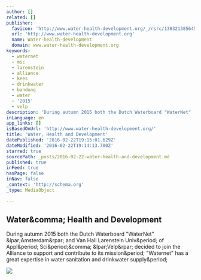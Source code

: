 ```yaml
---
author: []
related: []
publisher:
  favicon: 'http://www.water-health-development.org/_/rsrc/1383213856455/favicon.ico'
  url: 'http://www.water-health-development.org'
  name: Water-health-development
  domain: www.water-health-development.org
keywords:
  - waternet
  - msc
  - larenstein
  - alliance
  - kees
  - drinkwater
  - bandung
  - water
  - '2015'
  - velp
description: 'During autumn 2015 both the Dutch Waterboard "WaterNet" (Amsterdam) and Van Hall Larenstein Univ. of Appl. Sci., (Velp) decided to join the Alliance to support and contribute to its mission. "Waternet" has a great expertise in water sanitation and drinkwater supply.'
inLanguage: en
app_links: []
isBasedOnUrl: 'http://www.water-health-development.org/'
title: 'Water, Health and Development'
datePublished: '2016-02-22T19:15:01.629Z'
dateModified: '2016-02-22T19:14:13.700Z'
starred: true
sourcePath: _posts/2016-02-22-water-health-and-development.md
published: true
inFeed: true
hasPage: false
inNav: false
_context: 'http://schema.org'
_type: MediaObject

---
```

<article style=""><h1>Water&amp;comma; Health and Development</h1><p>During autumn 2015 both the Dutch Waterboard "WaterNet" &amp;lpar;Amsterdam&amp;rpar; and Van Hall Larenstein Univ&amp;period; of Appl&amp;period; Sci&amp;period;&amp;comma; &amp;lpar;Velp&amp;rpar; decided to join the Alliance to support and contribute to its mission&amp;period; "Waternet" has a great expertise in water sanitation and drinkwater supply&amp;period;</p><img src="http://www.water-health-development.org/_/rsrc/1448867168193/home/Schermafbeelding%202015-11-30%20om%2008.05.09.png" /></article>